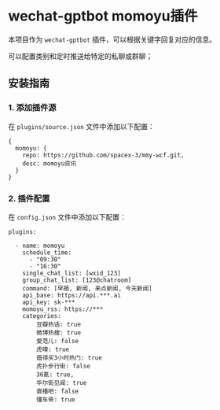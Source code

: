 # wechat-gptbot momoyu插件

本项目作为 `wechat-gptbot` 插件，可以根据关键字回复对应的信息。

可以配置类别和定时推送给特定的私聊或群聊；

## 安装指南

### 1. 添加插件源
在 `plugins/source.json` 文件中添加以下配置：
```
{
  momoyu: {
    repo: https://github.com/spacex-3/mmy-wcf.git,
    desc: momoyu资讯
  }
}
```

### 2. 插件配置
在 `config.json` 文件中添加以下配置：
```
plugins: 

  - name: momoyu
    schedule_time:
      - "09:30"
      - "16:30"
    single_chat_list: [wxid_123]
    group_chat_list: [123@chatroom]
    command: [早报, 新闻, 来点新闻, 今天新闻]
    api_base: https://api.***.ai
    api_key: sk-***
    momoyu_rss: https://***
    categories: 
        豆瓣热话: true
        微博热搜: true
        爱范儿: false
        虎嗅: true
        值得买3小时热门: true
        虎扑步行街: false
        36氪: true,
        华尔街见闻: true
        直播吧: false
        懂车帝: true

```
